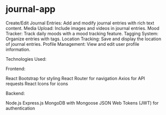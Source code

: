 # journal-app
Create/Edit Journal Entries: Add and modify journal entries with rich text content.
Media Upload: Include images and videos in journal entries.
Mood Tracker: Track daily moods with a mood tracking feature.
Tagging System: Organize entries with tags.
Location Tracking: Save and display the location of journal entries.
Profile Management: View and edit user profile information.



Technologies Used:

Frontend:

React
Bootstrap for styling
React Router for navigation
Axios for API requests
React Icons for icons


Backend:

Node.js
Express.js
MongoDB with Mongoose
JSON Web Tokens (JWT) for authentication
